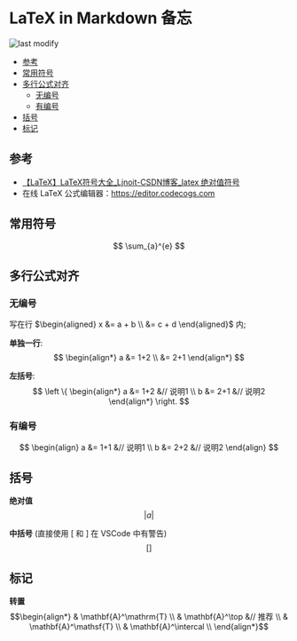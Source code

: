 LaTeX in Markdown 备忘
===
<!--START_SECTION:badge-->

![last modify](https://img.shields.io/static/v1?label=last%20modify&message=2025-08-22%2003%3A35%3A56&color=yellowgreen&style=flat-square)

<!--END_SECTION:badge-->
<!--info
top: false
draft: false
hidden: false
tag: [tools]
-->

<!--START_SECTION:toc-->
- [参考](#参考)
- [常用符号](#常用符号)
- [多行公式对齐](#多行公式对齐)
    - [无编号](#无编号)
    - [有编号](#有编号)
- [括号](#括号)
- [标记](#标记)
<!--END_SECTION:toc-->

## 参考
- [【LaTeX】LaTeX符号大全_Ljnoit-CSDN博客_latex 绝对值符号](https://blog.csdn.net/ljnoit/article/details/104264753)
- 在线 LaTeX 公式编辑器：https://editor.codecogs.com


## 常用符号

$$
    \sum_{a}^{e}
$$


## 多行公式对齐

### 无编号

写在行 $\begin{aligned} x &= a + b \\  &= c + d \end{aligned}$ 内;

**单独一行**: 
$$
\begin{align*}
 a &= 1+2 \\ 
   &= 2+1
\end{align*}
$$

**左括号**:
$$
\left \{
    \begin{align*}
    a &= 1+2 &// 说明1  \\ 
    b &= 2+1 &// 说明2
    \end{align*}
\right.
$$

### 有编号

$$
\begin{align}
 a &= 1+1 &// 说明1 \\ 
 b &= 2+2 &// 说明2
\end{align}
$$


## 括号

**绝对值**
$$
\left | a \right |
$$

**中括号** (直接使用 \[ 和 \] 在 VSCode 中有警告)
$$
\lbrack \rbrack
$$


## 标记

**转置**
$$\begin{align*}
& \mathbf{A}^\mathrm{T}                 \\
& \mathbf{A}^\top           &// 推荐     \\
& \mathbf{A}^\mathsf{T}                 \\
& \mathbf{A}^\intercal                  \\
\end{align*}$$
